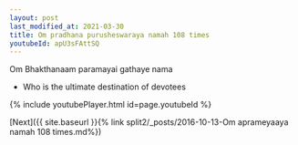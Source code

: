 ```yaml
---
layout: post
last_modified_at: 2021-03-30
title: Om pradhana purusheswaraya namah 108 times
youtubeId: apU3sFAttSQ
---
```

 
 
Om Bhakthanaam paramayai gathaye nama 
 
 -  Who is the ultimate destination of devotees 
 
  
 
  
 
 
 
 
 
 


{% include youtubePlayer.html id=page.youtubeId %}
 
[Next]({{ site.baseurl }}{% link  split2/_posts/2016-10-13-Om aprameyaaya namah 108 times.md%})
 
